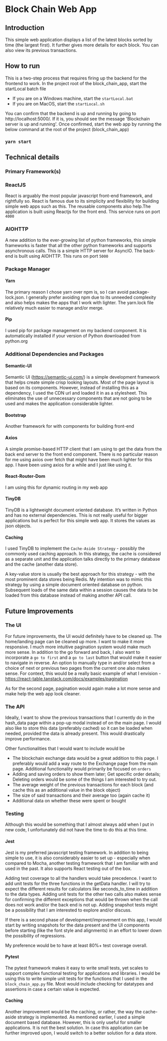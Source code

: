 # Block Chain Web App

## Introduction

This simple web application displays a list of the latest blocks sorted by time (the largest first).
It further gives more details for each block. You can also view its previous transactions.

## How to run

This is a two-step process that requires firing up the backend for the frontend to work.
In the project root of the block_chain_app, start the startLocal batch file
- If you are on a Windows machine, start the ```startLocal.bat```
- If you are on MacOS, start the ```startLocal.sh```

You can confirm that the backend is up and running by going to http://localhost:5000/. If it is, you should see the 
message 'Blockchain server is up and running'. Once confirmed, start the web app by running the below command at the 
root of the project (block_chain_app)

### `yarn start`

## Technical details

### Primary Framework(s)

### ReactJS

React is arguably the most popular javascript front-end framework, and rightfully so. React is famous due to its 
simplicity and flexibility for building simple web apps such as this. The reusable components also help.The application 
is built using Reactjs for the front end. This service runs on port `4000`

### AIOHTTP

A new addition to the ever-growing list of python frameworks, this simple frameworks is faster that all the other python
frameworks and supports asynchronous calls. This is a simple HTTP server for AsyncIO. The back-end is built using 
AIOHTTP. This runs on port `5000`

### Package Manager

#### Yarn

The primary reason I chose yarn over npm is, so I can avoid package-lock.json. I generally prefer avoiding npm due to 
its unneeded complexity and also helps makes the apps that I work with lighter. The yarn.lock file relatively much 
easier to manage and/or merge.

#### Pip

I used pip for package management on my backend component. It is automatically installed if your version of 
Python downloaded from python.org 

### Additional Dependencies and Packages

#### Semantic-UI

Semantic UI (https://semantic-ui.com/) is a simple development framework that helps create simple crisp looking layouts.
Most of the page layout is based on its components. However, instead of installing this as a dependency, I used the 
CDN url and loaded it in as a stylesheet. This eliminates the use of unnecessary components that are not going to be 
used and makes the application considerable lighter.

#### Bootstrap

Another framework for with components for building front-end

#### Axios

A simple promise-based HTTP client that I am using to get the data from the back end server to the front end component.
There is no particular reason for me using axios over fetch that might have been much lighter for this app. I have been 
using axios for a while and I just like using it.

#### React-Router-Dom

I am using this for dynamic routing in my web app

#### TinyDB

TinyDB is a lightweight document oriented database. It’s written in  Python and has no external dependencies. This is 
not really useful for bigger applications but is perfect for this simple web app. It stores the values as json objects.

#### Caching

I used TinyDB to implement the ````Cache-Aside Strategy```` - possibly the commonly used caching approach. 
In this strategy, the cache is considered as a separate unit and the application talks 
directly to the primary database and the cache (another data store).

A key-value store is usually the best approach for this strategy - with the most prominent data stores being Redis. My 
intention was to mimic this strategy by using a simple document oriented database on python. Subsequent loads of the 
same data within a session causes the data to be loaded from this database instead of making another API call.

## Future Improvements

### The UI

For future improvements, the UI would definitely have to be cleaned up. The home/landing page can be cleaned up more. 
I want to make it more responsive. I much more intuitive pagination system would make much more sense. In addition to 
the go forward and back, I also want to incorporate a ```go to first``` and a ```go to last```  button that would make 
it easier to navigate in reverse. An option to manually type in and/or select from a choice of next or previous two 
pages from the current one also makes sense. For context, this would be a really basic example of what I envision - 
https://react-table.tanstack.com/docs/examples/pagination

As for the second page, pagination would again make a lot more sense and make help the web app look cleaner.

### The API

Ideally, I want to show the previous transactions that I currently do in the hash_data page within a pop-up modal 
instead of on the main page. I would also like to store this data (preferably cached) so it can be loaded when needed, 
provided the data is already present. This would drastically improve performance.

Other functionalities that I would want to include would be 
- The blockchain exchange data would be a great addition to this page. I preferably would add a way route to the 
Exchange page from the main page. Additional functionality would primarily be focused on ```orders``` 
- Adding and saving orders to show them later; Get specific order details; Deleting orders would be some of the things 
I am interested to try out. 
- The average weight of the previous transactions for each block (and cache this as an additional value in the block object)
- The size of said transactions and their average too (again cache it)
- Additional data on whether these were spent or bought

### Testing

Although this would be something that I almost always add when I put in new code, I unfortunately did not have the time 
to do this at this time.

#### Jest

Jest is my preferred javascript testing framework. In addition to being simple to use, it is also considerably easier 
to set up - especially when compared to Mocha, another testing framework that I am familiar with and used in the past.
It also supports React testing out of the box.

Adding test coverage to all the handlers would take precedence. I want to add unit tests for the three functions in the 
getData handler. I will try to expect the different results for calculators 
like seconds_to_time in addition to the data types. Adding unit tests for the other two calls also makes sense for 
confirming the different exceptions that would be thrown when the call does not work and/or the back end is not up. 
Adding snapshot tests might be a possibility that I am interested to explore and/or discuss.

If there is a second phase of development/improvement on this app, I would start by writing snapshots for the data 
present and the UI components before starting (like the font style and alignments) in an effort to lower down the 
possibility of regressions.

My preference would be to have at least 80%+ test coverage overall.

#### Pytest

The pytest framework makes it easy to write small tests, yet scales to support complex functional testing for 
applications and libraries. I would be using this to write simple unit tests for the functions that I used in the 
```block_chain_app.py``` file. Most would include checking for datatypes and assertions in case a certain value is 
expected.


#### Caching

Another improvement would be the caching, or rather, the way the cache-aside strategy is implemented. As mentioned 
earlier, I used a simple document based database. However, this is only useful for smaller applications. It is not the 
best solution. In case this application can be further improved upon, I would switch to a better solution for a data 
store.